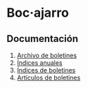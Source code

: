 # Boc·ajarro

## Documentación

1. [Archivo de boletines](1-archive.md)
2. [Índices anuales](2-year-index.md)
3. [Índices de boletines](3-bulletin-index.md)
4. [Artículos de boletines](4-bulletin-article.md)
